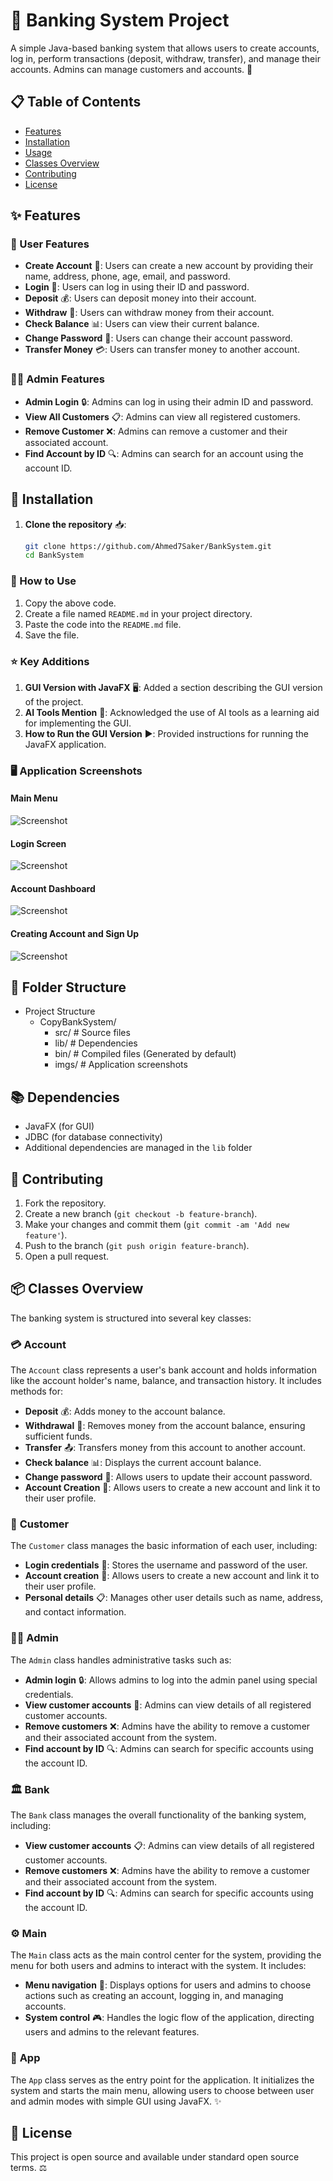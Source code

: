 # 🏦 Banking System Project 

A simple Java-based banking system that allows users to create accounts, log in, perform transactions (deposit, withdraw, transfer), and manage their accounts. Admins can manage customers and accounts. 🚀

## 📋 Table of Contents

- [Features](#features)
- [Installation](#installation)
- [Usage](#usage)
- [Classes Overview](#classes-overview)
- [Contributing](#contributing)
- [License](#license)

## ✨ Features

### 👤 User Features
- **Create Account** 📝: Users can create a new account by providing their name, address, phone, age, email, and password.
- **Login** 🔐: Users can log in using their ID and password.
- **Deposit** 💰: Users can deposit money into their account.
- **Withdraw** 💸: Users can withdraw money from their account.
- **Check Balance** 📊: Users can view their current balance.
- **Change Password** 🔑: Users can change their account password.
- **Transfer Money** 💳: Users can transfer money to another account.

### 👨‍💼 Admin Features
- **Admin Login** 🔒: Admins can log in using their admin ID and password.
- **View All Customers** 📋: Admins can view all registered customers.
- **Remove Customer** ❌: Admins can remove a customer and their associated account.
- **Find Account by ID** 🔍: Admins can search for an account using the account ID.

## 🔧 Installation

1. **Clone the repository** 📥:
   ```bash
   git clone https://github.com/Ahmed7Saker/BankSystem.git
   cd BankSystem
   ```

### 📱 How to Use
1. Copy the above code.
2. Create a file named `README.md` in your project directory.
3. Paste the code into the `README.md` file.
4. Save the file.

### ⭐ Key Additions
1. **GUI Version with JavaFX** 🖥️: Added a section describing the GUI version of the project.
2. **AI Tools Mention** 🤖: Acknowledged the use of AI tools as a learning aid for implementing the GUI.
3. **How to Run the GUI Version** ▶️: Provided instructions for running the JavaFX application.

### 🖥️ Application Screenshots

#### Main Menu
![Screenshot](imgs/Screenshot%202025-01-27%20184616.png)

#### Login Screen
![Screenshot](imgs/Screenshot%202025-01-27%20185113.png)

#### Account Dashboard
![Screenshot](imgs/Screenshot%202025-01-27%20185200.png)

#### Creating Account and Sign Up
![Screenshot](imgs/Screenshot%202025-01-27%20190550.png)

## 📁 Folder Structure
- Project Structure
  - CopyBankSystem/
    - src/             # Source files
    - lib/             # Dependencies
    - bin/             # Compiled files (Generated by default)
    - imgs/            # Application screenshots

## 📚 Dependencies
- JavaFX (for GUI)
- JDBC (for database connectivity)
- Additional dependencies are managed in the `lib` folder

## 🤝 Contributing
1. Fork the repository.
2. Create a new branch (`git checkout -b feature-branch`).
3. Make your changes and commit them (`git commit -am 'Add new feature'`).
4. Push to the branch (`git push origin feature-branch`).
5. Open a pull request.

## 📦 Classes Overview
The banking system is structured into several key classes:

### 💳 **Account**
The `Account` class represents a user's bank account and holds information like the account holder's name, balance, and transaction history. It includes methods for:
- **Deposit** 💰: Adds money to the account balance.
- **Withdrawal** 💸: Removes money from the account balance, ensuring sufficient funds.
- **Transfer** 📤: Transfers money from this account to another account.
- **Check balance** 📊: Displays the current account balance.
- **Change password** 🔑: Allows users to update their account password.
- **Account Creation** 📝: Allows users to create a new account and link it to their user profile.

### 👥 **Customer**
The `Customer` class manages the basic information of each user, including:
- **Login credentials** 🔐: Stores the username and password of the user.
- **Account creation** 📝: Allows users to create a new account and link it to their user profile.
- **Personal details** 📋: Manages other user details such as name, address, and contact information.

### 👨‍💼 **Admin**
The `Admin` class handles administrative tasks such as:
- **Admin login** 🔒: Allows admins to log into the admin panel using special credentials.
- **View customer accounts** 👥: Admins can view details of all registered customer accounts.
- **Remove customers** ❌: Admins have the ability to remove a customer and their associated account from the system.
- **Find account by ID** 🔍: Admins can search for specific accounts using the account ID.

### 🏛️ **Bank**
The `Bank` class manages the overall functionality of the banking system, including:
- **View customer accounts** 📋: Admins can view details of all registered customer accounts.
- **Remove customers** ❌: Admins have the ability to remove a customer and their associated account from the system.
- **Find account by ID** 🔍: Admins can search for specific accounts using the account ID.

### ⚙️ **Main**
The `Main` class acts as the main control center for the system, providing the menu for both users and admins to interact with the system. It includes:
- **Menu navigation** 📱: Displays options for users and admins to choose actions such as creating an account, logging in, and managing accounts.
- **System control** 🎮: Handles the logic flow of the application, directing users and admins to the relevant features.

### 🎯 **App**
The `App` class serves as the entry point for the application. It initializes the system and starts the main menu, allowing users to choose between user and admin modes with simple GUI using JavaFX. ✨

## 📜 License
This project is open source and available under standard open source terms. ⚖️
